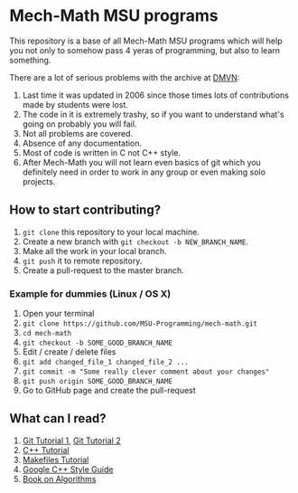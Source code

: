 # Mech-Math MSU programs

This repository is a base of all Mech-Math MSU programs which will help you not only to somehow pass 4 yeras of programming, but also to learn something.

There are a lot of serious problems with the archive at [DMVN](http://dmvn.mexmat.ru/prog.php):
  1. Last time it was updated in 2006 since those times lots of contributions made by students were lost.
  2. The code in it is extremely trashy, so if you want to understand what's going on probably you will fail.
  3. Not all problems are covered.
  4. Absence of any documentation.
  5. Most of code is written in C not C++ style.
  6. After Mech-Math you will not learn even basics of git which you definitely need in order to work in any group or even making solo projects.

## How to start contributing?
  1. `git clone` this repository to your local machine.
  2. Create a new branch with `git checkout -b NEW_BRANCH_NAME`.
  3. Make all the work in your local branch.
  4. `git push` it to remote repository.
  5. Create a pull-request to the master branch.

### Example for dummies (Linux / OS X)
  1. Open your terminal
  2. `git clone https://github.com/MSU-Programming/mech-math.git`
  3. `cd mech-math`
  4. `git checkout -b SOME_GOOD_BRANCH_NAME`
  5. Edit / create / delete files
  6. `git add changed_file_1 changed_file_2 ...`
  7. `git commit -m "Some really clever comment about your changes"`
  8. `git push origin SOME_GOOD_BRANCH_NAME`
  9. Go to GitHub page and create the pull-request

## What can I read?
  1. [Git Tutorial 1](https://githowto.com/), [Git Tutorial 2](https://www.atlassian.com/git/tutorials)
  2. [C++ Tutorial](http://www.cplusplus.com/doc/tutorial/)
  3. [Makefiles Tutorial](http://mrbook.org/blog/tutorials/make/)
  4. [Google C++ Style Guide](https://google.github.io/styleguide/cppguide.html)
  5. [Book on Algorithms](http://citeseerx.ist.psu.edu/viewdoc/download?doi=10.1.1.471.4772&rep=rep1&type=pdf)
